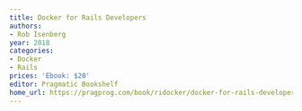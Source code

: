 ```yaml
---
title: Docker for Rails Developers
authors:
- Rob Isenberg
year: 2018
categories:
- Docker
- Rails
prices: 'Ebook: $20'
editor: Pragmatic Bookshelf
home_url: https://pragprog.com/book/ridocker/docker-for-rails-developers
---
```

